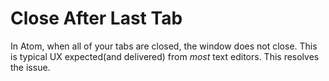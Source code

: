# Close After Last Tab

In Atom, when all of your tabs are closed, the window does not close. This is typical UX expected(and delivered) from *most* text editors. This resolves the issue.

